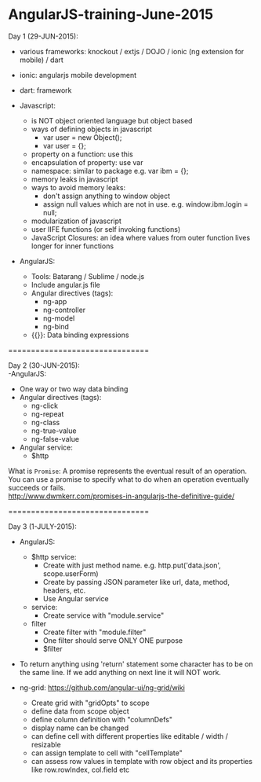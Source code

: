 # AngularJS-training-June-2015

Day 1 (29-JUN-2015):  
- various frameworks: knockout / extjs / DOJO / ionic (ng extension for mobile) / dart  
- ionic: angularjs mobile development  
- dart: framework  
- Javascript:  
  - is NOT object oriented language but object based  
  - ways of defining objects in javascript  
    - var user = new Object();  
    - var user = {};  
  - property on a function: use this  
  - encapsulation of property: use var  
  - namespace: similar to package e.g. var ibm = {};  
  - memory leaks in javascript  
  - ways to avoid memory leaks:  
    - don't assign anything to window object  
    - assign null values which are not in use. e.g. window.ibm.login = null;  
  - modularization of javascript  
  - user IIFE functions (or self invoking functions)  
  - JavaScript Closures: an idea where values from outer function lives longer for inner functions  

- AngularJS:  
  - Tools: Batarang / Sublime / node.js  
  - Include angular.js file  
  - Angular directives (tags):  
    - ng-app  
    - ng-controller  
    - ng-model  
    - ng-bind  
  - {{}}: Data binding expressions  

===============================

Day 2 (30-JUN-2015):  
-AngularJS:  
  - One way or two way data binding  
  - Angular directives (tags):
    - ng-click  
    - ng-repeat  
    - ng-class  
    - ng-true-value  
    - ng-false-value  
  - Angular service:  
    - $http  

What is `Promise`: A promise represents the eventual result of an operation. You can use a promise to specify what to do when an operation eventually succeeds or fails.  
http://www.dwmkerr.com/promises-in-angularjs-the-definitive-guide/  

===============================

Day 3 (1-JULY-2015):
- AngularJS:
  - $http service:  
    - Create with just method name. e.g. http.put('data.json', scope.userForm)  
    - Create by passing JSON parameter like url, data, method, headers, etc.  
    - Use Angular service
  - service:
    - Create service with "module.service"  
  - filter  
    - Create filter with "module.filter"
    - One filter should serve ONLY ONE purpose  
    - $filter  

- To return anything using 'return' statement some character has to be on the same line. If we add anything on next line it will NOT work.  

- ng-grid: https://github.com/angular-ui/ng-grid/wiki  
  - Create grid with "gridOpts" to scope  
  - define data from scope object  
  - define column definition with "columnDefs"  
  - display name can be changed  
  - can define cell with different properties like editable / width / resizable  
  - can assign template to cell with "cellTemplate"  
  - can assess row values in template with row object and its properties like row.rowIndex, col.field etc
   